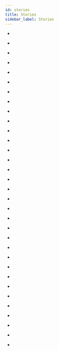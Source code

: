 ```yaml
---
id: stories
title: Stories
sidebar_label: Stories
---
```


- [](https://blog.codegiant.io/open-letter-to-a-software-intern-817fa1ce5319)
- [](https://blog.codegiant.io/building-products-small-vs-large-companies-6d90c8adcb80)
- [](https://dev.to/kaydacode/tidying-up-your-code-konmari-style-3b64)
- [](https://hackernoon.com/4-ways-to-go-monorepo-in-2019-ea5d19fc1f08)
- [](https://hackernoon.com/is-shared-database-in-microservices-actually-anti-pattern-8cc2536adfe4)
- [](https://hackernoon.com/seven-key-takeaways-from-our-journey-through-y-combinator-startup-school-f4249a2d4f42)
- [](https://hackernoon.com/microservices-on-fargate-part2-f29c6d4d708f)
- [](https://hackernoon.com/interviews-with-three-amazing-female-web-developers-who-promote-diversity-and-inclusion-in-tech-5210b0f6035)
- [](https://hackernoon.com/not-all-marketplaces-are-created-equal-tales-of-a-marketplace-founder-9fc0fb802706)
- [](https://hackernoon.com/the-worst-career-advice-i-ever-received-54aaf2a50c93)
- [](https://hackernoon.com/i-made-myself-a-smart-mirror-50e56966c478)
- [](https://hackernoon.com/women-in-tech-software-engineer-career-advice-8cb70cc5c13c)
- [](https://hackernoon.com/women-as-entrepreneurs-a-changing-climate-3b3f1268d42a)
- [](https://hackernoon.com/the-2018-black-women-in-tech-to-follow-on-twitter-list-32034049a055)
- [](https://hackernoon.com/hacking-the-job-market-via-lambda-school-with-austen-allred-d22197f94696)
- [](https://hackernoon.com/how-my-life-changed-when-i-snuck-backstage-to-where-president-barack-obama-sir-richard-branson-8cec732bff7c)
- [](https://medium.com/7plus/a-modular-approach-to-school-choice-student-services-in-online-education-and-implications-of-the-16cdca8a94c6)
- [](https://www.producthunt.com/stories/how-i-helped-1-million-people-learn-to-code-for-free)


- []()
- []()
- [](https://blog.usejournal.com/how-a-googler-solves-coding-problems-ec5d59e73ec5)
- [](https://medium.com/@clementb/what-i-learned-in-my-first-year-as-a-software-engineer-in-a-startup-c078161e5a8e)

- []()
- []()
- [](https://medium.freecodecamp.org/how-i-went-from-newbie-to-software-engineer-in-9-months-while-working-full-time-460bd8485847)
- [](https://hackernoon.com/tricky-javascript-interview-questions-b67d5d278344)
- [](https://www.indiehackers.com/interview/3d2afa0b80)
- [](https://medium.freecodecamp.org/what-ive-learned-six-months-into-my-first-job-as-a-self-taught-software-engineer-516b0703e86)
- [](https://medium.freecodecamp.org/the-code-im-still-ashamed-of-e4c021dff55e)
- [](https://medium.freecodecamp.org/the-secret-to-being-a-top-developer-is-building-things-d3d058e4e472)
- [](https://medium.com/swlh/how-to-improve-the-odds-of-reaching-your-goals-71aff1ccf5c9)
- [](https://blog.codegiant.io/whats-the-difference-between-a-programmer-coder-developer-and-engineer-bd315404de7)
- []()
